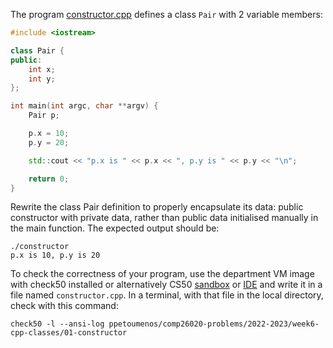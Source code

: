 The program [constructor.cpp](constructor.cpp) defines a class `Pair` with
2 variable members:

```cxx
#include <iostream>

class Pair {
public:
    int x;
    int y;
};

int main(int argc, char **argv) {
    Pair p;

    p.x = 10;
    p.y = 20;

	std::cout << "p.x is " << p.x << ", p.y is " << p.y << "\n";

    return 0;
}
```

Rewrite the class Pair definition to properly encapsulate its data: public
constructor with private data, rather than public data initialised manually
in the main function. The expected output should be:

```shell
./constructor
p.x is 10, p.y is 20
```

To check the correctness of your program, use the department VM image with check50 installed or alternatively CS50 [sandbox](sandbox.cs50.io)
or [IDE](ide.cs50.io) and write it in a file named `constructor.cpp`. In a
terminal, with that file in the local directory, check with this command:
```shell
check50 -l --ansi-log ppetoumenos/comp26020-problems/2022-2023/week6-cpp-classes/01-constructor
```

